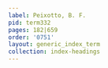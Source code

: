 ```yaml
---
label: Peixotto, B. F.
pid: term332
pages: 182|659
order: '0751'
layout: generic_index_term
collection: index-headings
---
```

